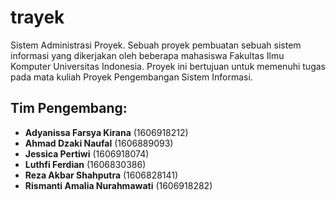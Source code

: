 # trayek
Sistem Administrasi Proyek. Sebuah proyek pembuatan sebuah sistem informasi yang dikerjakan oleh beberapa mahasiswa Fakultas Ilmu Komputer Universitas Indonesia. Proyek ini bertujuan untuk memenuhi tugas pada mata kuliah Proyek Pengembangan Sistem Informasi.

## Tim Pengembang:
- **Adyanissa Farsya Kirana** (1606918212)
- **Ahmad Dzaki Naufal** (1606889093)
- **Jessica Pertiwi** (1606918074)
- **Luthfi Ferdian** (1606830386)
- **Reza Akbar Shahputra** (1606828141)
- **Rismanti Amalia Nurahmawati** (1606918282)

